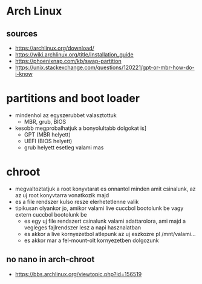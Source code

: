 # Arch Linux
## sources
* https://archlinux.org/download/
* https://wiki.archlinux.org/title/Installation_guide
* https://phoenixnap.com/kb/swap-partition
* https://unix.stackexchange.com/questions/120221/gpt-or-mbr-how-do-i-know
# partitions and boot loader
* mindenhol az egyszerubbet valasztottuk
  * MBR, grub, BIOS
* kesobb megprobalhatjuk a bonyolultabb dolgokat is]
  * GPT (MBR helyett)
  * UEFI (BIOS helyett)
  * grub helyett esetleg valami mas
# chroot
* megvaltoztatjuk a root konyvtarat es onnantol minden amit csinalunk, az az uj root konyvtarra vonatkozik majd
* es a file rendszer kulso resze elerhetetlenne valik
* tipikusan olyankor jo, amikor valami live cuccbol bootolunk be vagy extern cuccbol bootolunk be
  * es egy uj file rendszert csinalunk valami adattarolora, ami majd a vegleges fajlrendszer lesz a napi hasznalatban
  * es akkor a live kornyezetbol atlepunk az uj eszkozre pl /mnt/valami...
  * es akkor mar a fel-mount-olt kornyezetben dolgozunk
## no nano in arch-chroot
* https://bbs.archlinux.org/viewtopic.php?id=156519
